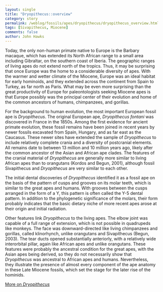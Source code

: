 ```yaml
---
layout: single 
title: "Dryopithecus::overview" 
category: story
permalink: /weblog/fossils/apes/dryopithecus/dryopithecus_overview.html
tags: [Sivapithecus, Miocene] 
comments: false 
author: John Hawks 
---
```



<p>
Today, the only non-human primate native to Europe is the Barbary macaque, which has extended its North African range to a small area including Gibraltar, on the southern coast of Iberia. The geographic ranges of living apes do not extend north of the tropics. Thus, it may be surprising that once Europe was the home to a considerable diversity of apes. With the warmer and wetter climate of the Miocene, Europe was an ideal habitat for early hominoids, and they extended across the continent from Spain to Turkey, as far north as Paris. What may be even more surprising than the great productivity of Europe for paleontologists seeking Miocene apes is that Europe possibly was the principal center of their evolution and home of the common ancestors of humans, chimpanzees, and gorillas. 
</p>

<p>
For the background to human evolution, the most important European fossil ape is <i>Dryopithecus</i>.  The original European ape, <i>Dryopithecus fontani</i> was discovered in France in the 1850s. Among the first evidence for ancient primate evolution, these fossil remains have been joined in recent years by newer fossils excavated from Spain, Hungary, and as far east as the Caucasus. These newer sites have extended the sample of <i>Dryopithecus</i> to include relatively complete crania and a diversity of postcranial elements. All remains date to between 13 million and 10 million years ago, likely after the common ancestor of the Asian and African ape clades. The features of the cranial material of <i>Dryopithecus</i> are generally more similar to living African apes than to orangutans (Kordos and Begun, 2001), although fossil Sivapithecus and <i>Dryopithecus</i> are very similar to each other. 
</p>

<p>
The initial dental discoveries of <i>Dryopithecus</i> identified it as a fossil ape on the basis of the pattern of cusps and grooves on its molar teeth, which is similar to the great apes and humans. With grooves between the cusps arranged in the form of a Y, this pattern is often called the Y-5 dental pattern. In addition to the phylogenetic significance of the molars, their form probably indicates that the basic dietary niche of more recent apes arose at their origin and initial radiation. 
</p>

<p>
Other features link <i>Dryopithecus</i> to the living apes. The elbow joint was capable of a full range of extension, which is not possible in quadrupeds like monkeys. The face was downward-directed like living chimpanzees and gorillas, called klinorhynch, unlike orangutans and Sivapithecus (Begun, 2003). The tear ducts opened substantially anteriorly, with a relatively wide interorbital pillar, again like African apes and unlike orangutans. These features were probably the ancestral condition for the great apes, with the Asian apes being derived, so they do not necessarily show that <i>Dryopithecus</i> was ancestral to African apes and humans. Nevertheless, they illustrate the presence of almost every component of the ape anatomy in these Late Miocene fossils, which set the stage for the later rise of the hominids. 
</p>

<p>
<a href="weblog/fossils/apes/dryopithecus/">More on <i>Dryopithecus</i></a>
</p>


